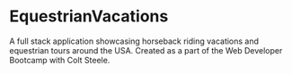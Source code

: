 # EquestrianVacations
A full stack application showcasing horseback riding vacations and equestrian tours around the USA. 
Created as a part of the Web Developer Bootcamp with Colt Steele.
